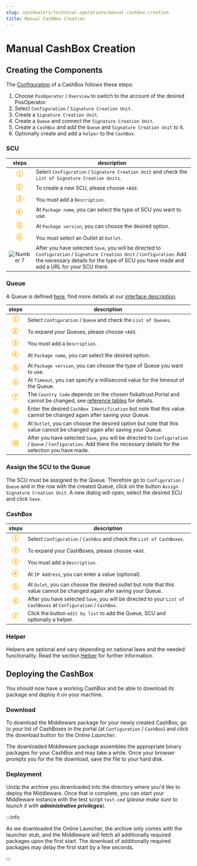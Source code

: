 ```yaml
---
slug: /posdealers/technical-operations/manual-cashbox-creation
title: Manual CashBox Creation
---
```

# Manual CashBox Creation

## Creating the Components 

The [Configuration](../technical-operations/middleware/configuration.md) of a CashBox follows these steps:

1. Choose `PosOperator` / `Overview` to switch to the account of the desired PosOperator.
2. Select `Configuration` / `Signature Creation Unit`.
3. Create a `Signature Creation Unit`.
4. Create a `Queue` and connect the `Signature Creation Unit`.
5. Create a `CashBox` and add the `Queue` and `Signature Creation Unit` to it.
6. Optionally create and add a `helper` to the `CashBox`. 

### SCU

| steps | description                                                                                                                |
|:----------------------:|-------------------------------------------------------------------------------------------------------------------------------------|
|![Number 1](../../images/numbers/circle-1o.png) |Select `Configuration` / `Signature Creation Unit` and check the `List of Signature Creation Units`.    |
|![Number 2](../../images/numbers/circle-2o.png) |To create a new SCU, please choose `+Add`.  |
|![Number 3](../../images/numbers/circle-3o.png) |You must add a `Description`.  |
|![Number 4](../../images/numbers/circle-4o.png) |At `Package name`, you can select the type of SCU you want to use.  |
|![Number 5](../../images/numbers/circle-5o.png) |At `Package version`, you can choose the desired option.  |
|![Number 6](../../images/numbers/circle-6o.png) |You must select an Outlet at `Outlet`.  |
|![Number 7](../../images/numbers/circle-87o.png) |After you have selected `Save`, you will be directed to `Configuration` / `Signature Creation Unit` / `Configuration`. Add the necessary details for the type of SCU you have made and add a URL for your SCU there.  |

### Queue

A Queue is defined [here](../../business-basics/architecture.md#queue), find more details at our [interface description](https://github.com/fiskaltrust/interface-doc).  

| steps | description                                                                                                                |
|:----------------------:|-------------------------------------------------------------------------------------------------------------------------------------|
|![Number 1](../../images/numbers/circle-1o.png) |Select `Configuration` / `Queue` and check the `List of Queues`.  |
|![Number 2](../../images/numbers/circle-2o.png) |To expand your Queues, please choose `+Add`.  |
|![Number 3](../../images/numbers/circle-3o.png) |You must add a `Description`.  |
|![Number 4](../../images/numbers/circle-4o.png) |At `Package name`, you can select the desired option.  |
|![Number 5](../../images/numbers/circle-5o.png) |At `Package version`, you can choose the type of Queue you want to use.  |
|![Number 6](../../images/numbers/circle-6o.png) |At `Timeout`, you can specify a millisecond value for the timeout of the Queue.  |
|![Number 7](../../images/numbers/circle-7o.png) |The `Country Code` depends on the chosen fiskaltrust.Portal and cannot be changed, see [reference tables](https://docs.fiskaltrust.cloud/de/docs/poscreators/middleware-doc/germany/reference-tables/ftstate "https://docs.fiskaltrust.cloud/de/docs/poscreators/middleware-doc/germany/reference-tables/ftstate") for details.  |
|![Number 8](../../images/numbers/circle-8o.png) |Enter the desired `CashBox Identification` but note that this value cannot be changed again after saving your Queue.  |
|![Number 9](../../images/numbers/circle-9o.png) |At `Outlet`, you can choose the desired option but note that this value cannot be changed again afer saving your Queue.  |
|![Number 10](../../images/numbers/circle-10o.png) |After you have selected `Save`, you will be directed to `Configuration` / `Queue` / `Configuration`. Add  there the necessary details for the selection you have made.

### Assign the SCU to the Queue

The SCU must be assigned to the Queue. Therefore go to `Configuration` / `Queue` and in the row with the created Queue, click on the button `Assign Signature Creation Unit`. A new dialog will open, select the desired SCU and click `Save`.

### CashBox  

| steps | description                                                                                                                |
|:----------------------:|-------------------------------------------------------------------------------------------------------------------------------------|
|![Number 1](../../images/numbers/circle-1o.png) |Select `Configuration` / `CashBox` and check the `List of CashBoxes`.  |
|![Number 2](../../images/numbers/circle-2o.png) |To expand your CashBoxes, please choose `+Add`.  |
|![Number 3](../../images/numbers/circle-3o.png) |You must add a `Description`.  |
|![Number 4](../../images/numbers/circle-4o.png) |At `IP Address`, you can enter a value (optional).  |
|![Number 5](../../images/numbers/circle-5o.png) |At `Oulet`, you can choose the desired outlet but note that this value cannot be changed again afer saving your Queue. |
|![Number 6](../../images/numbers/circle-6o.png) |After you have selected `Save`, you will be directed to your `List of CashBoxes` at `Configuration` / `CashBox`. 
|![Number 7](../../images/numbers/circle-7o.png) |Click the button `edit by list` to add the Queue, SCU and optionally a helper.  |


### Helper

Helpers are optional and vary depending on national laws and the needed functionality. Read the section [Helper](../technical-operations/middleware/helper.md) for further information.

## Deploying the CashBox

You should now have a working CashBox and be able to download its package and deploy it on your machine.

### Download

To download the Middleware package for your newly created CashBox, go to your list of CashBoxes in the portal (at `Configuration` / `CashBox`) and click the download button for the *Online Launcher*.

The downloaded Middleware package assembles the appropriate binary packages for your CashBox and may take a while. Once your browser prompts you for the file download, save the file to your hard disk.

### Deployment

Unzip the archive you downloaded into the directory where you'd like to deploy the Middleware. Once that is complete, you can start your Middleware instance with the test script `test.cmd` (_please make sure to launch it with **administrative privileges**_).

:::info

As we downloaded the Online Launcher, the archive only comes with the launcher stub, and the Middleware will fetch all additionally required packages upon the first start. The download of additionally required packages may delay the first start by a few seconds.

:::
